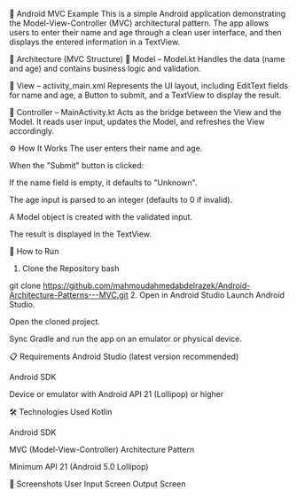 📱 Android MVC Example
This is a simple Android application demonstrating the Model-View-Controller (MVC) architectural pattern. The app allows users to enter their name and age through a clean user interface, and then displays the entered information in a TextView.

🧱 Architecture (MVC Structure)
🔹 Model – Model.kt
Handles the data (name and age) and contains business logic and validation.

🔹 View – activity_main.xml
Represents the UI layout, including EditText fields for name and age, a Button to submit, and a TextView to display the result.

🔹 Controller – MainActivity.kt
Acts as the bridge between the View and the Model. It reads user input, updates the Model, and refreshes the View accordingly.

⚙️ How It Works
The user enters their name and age.

When the "Submit" button is clicked:

If the name field is empty, it defaults to "Unknown".

The age input is parsed to an integer (defaults to 0 if invalid).

A Model object is created with the validated input.

The result is displayed in the TextView.

🚀 How to Run
1. Clone the Repository
bash

git clone https://github.com/mahmoudahmedabdelrazek/Android-Architecture-Patterns---MVC.git
2. Open in Android Studio
Launch Android Studio.

Open the cloned project.

Sync Gradle and run the app on an emulator or physical device.

📋 Requirements
Android Studio (latest version recommended)

Android SDK

Device or emulator with Android API 21 (Lollipop) or higher

🛠️ Technologies Used
Kotlin

Android SDK

MVC (Model-View-Controller) Architecture Pattern

Minimum API 21 (Android 5.0 Lollipop)

📸 Screenshots
User Input Screen	Output Screen
	
